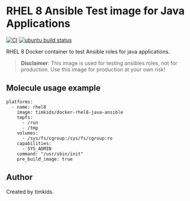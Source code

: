 RHEL 8 Ansible Test image for Java Applications
===============================================

[![CI](https://github.com/timkids/docker-rhel8-java-ansible/actions/workflows/build-and-push.yml/badge.svg?event=push)](https://github.com/timkids/docker-rhel8-java-ansible/actions/workflows/build-and-push.yml) [![ubuntu build status](https://img.shields.io/docker/cloud/build/timkids/docker-rhel8-java-ansible.svg)](https://hub.docker.com/repository/docker/timkids/docker-rhel8-java-ansible)

RHEL 8 Docker container to test Ansible roles for java applications.

> **Disclaimer**: This image is used for testing ansibles roles, not for production. Use this image for production at your own risk!

Molecule usage example
----------------------

```
platforms:
  - name: rhel8
    image: timkids/docker-rhel8-java-ansible
    tmpfs:
      - /run
      - /tmp
    volumes:
      - /sys/fs/cgroup:/sys/fs/cgroup:ro
    capabilities:
      - SYS_ADMIN
    command: "/usr/sbin/init"
    pre_build_image: true
```

Author
------

Created by timkids.
